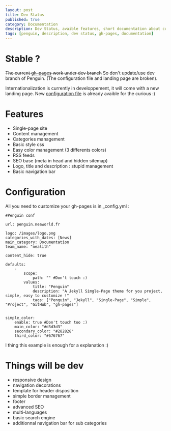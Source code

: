 ```yaml
---
layout: post
title: Dev Status
published: true
category: Documentation
description: Dev Status, avaible features, short documentation about customizing.
tags: [penguin, description, dev status, gh-pages, documentation]
---
```


# Stable ?

~~The current [gh-pages](http://penguin.neaworld.fr/) work under dev branch~~ So don't update/use dev branch of Penguin. (The configuration file and landing page are broken).

Internationalization is currently in developpement, it will come with a new landing page.
New [configuration file](https://github.com/nealith/Penguin/blob/dev/_data/penguin.yml) is already avaible for the curious :)

# Features

- Single-page site
- Content management
- Categories management
- Basic style css
- Easy color management (3 differents colors)
- RSS feeds
- SEO base (meta in head and hidden sitemap)
- Logo, title and description : stupid management
- Basic navigation bar

# Configuration

All you need to customize your gh-pages is in _config.yml :

    #Penguin conf

    url: penguin.neaworld.fr

    logo: /images/logo.png
    categories_with_dates: [News]
    main_category: Documentation
    team_name: "nealith"

    content_hide: true

    defaults:
        -
            scope:
                path: "" #Don't touch :)
            values:
                title: "Penguin"
                description: "A Jekyll Simgle-Page theme for you project, simple, easy to customize !"
                tags: ["Penguin", "Jekyll", "Single-Page", "Simple", "Project", "GitHub", "gh-pages"]


    simple_color:
        enable: true #Don't touch too :)
        main_color: "#d3d3d3"
        secondary_color: "#282828"
        third_color: "#676767"


I thing this example is enough for a explanation :)

# Things will be dev

- responsive design
- navigation decorations
- template for header disposition
- simple border management
- footer
- advanced SEO
- multi-languages
- basic search engine
- additionnal navigation bar for sub categories
